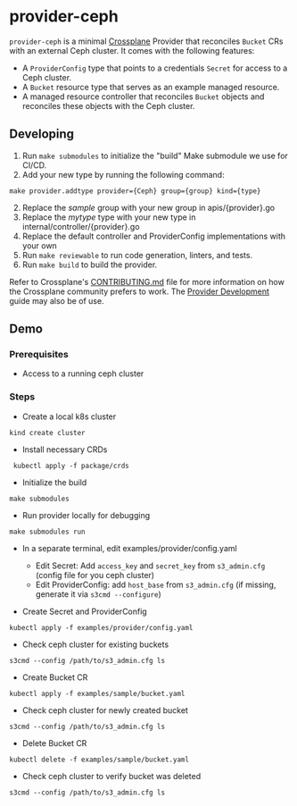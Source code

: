 # provider-ceph

`provider-ceph` is a minimal [Crossplane](https://crossplane.io/) Provider
that reconciles `Bucket` CRs with an external Ceph cluster. It comes
with the following features:

- A `ProviderConfig` type that points to a credentials `Secret` for access to a Ceph cluster.
- A `Bucket` resource type that serves as an example managed resource.
- A managed resource controller that reconciles `Bucket` objects and reconciles these objects with the Ceph cluster.

## Developing

1. Run `make submodules` to initialize the "build" Make submodule we use for CI/CD.
2. Add your new type by running the following command:
```
make provider.addtype provider={Ceph} group={group} kind={type}
```
2. Replace the *sample* group with your new group in apis/{provider}.go
2. Replace the *mytype* type with your new type in internal/controller/{provider}.go
2. Replace the default controller and ProviderConfig implementations with your own
2. Run `make reviewable` to run code generation, linters, and tests.
2. Run `make build` to build the provider.

Refer to Crossplane's [CONTRIBUTING.md] file for more information on how the
Crossplane community prefers to work. The [Provider Development][provider-dev]
guide may also be of use.

[CONTRIBUTING.md]: https://github.com/crossplane/crossplane/blob/master/CONTRIBUTING.md
[provider-dev]: https://github.com/crossplane/crossplane/blob/master/docs/contributing/provider_development_guide.md

## Demo

### Prerequisites
- Access to a running ceph cluster

### Steps
- Create a local k8s cluster
```
kind create cluster
```
- Install necessary CRDs
```
 kubectl apply -f package/crds
```
- Initialize the build
```
make submodules
```
- Run provider locally for debugging
```
make submodules run
```
- In a separate terminal, edit examples/provider/config.yaml
  - Edit Secret: Add `access_key` and `secret_key` from `s3_admin.cfg` (config file for you ceph cluster)
  - Edit ProviderConfig: add `host_base` from `s3_admin.cfg` (if missing, generate it via `s3cmd --configure`)

- Create Secret and ProviderConfig
```
kubectl apply -f examples/provider/config.yaml
```
- Check ceph cluster for existing buckets
```
s3cmd --config /path/to/s3_admin.cfg ls
```
- Create Bucket CR 
```
kubectl apply -f examples/sample/bucket.yaml
```
- Check ceph cluster for newly created bucket
```
s3cmd --config /path/to/s3_admin.cfg ls
```
- Delete Bucket CR 
```
kubectl delete -f examples/sample/bucket.yaml
```
- Check ceph cluster to verify bucket was deleted
```
s3cmd --config /path/to/s3_admin.cfg ls
```
